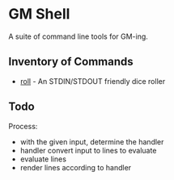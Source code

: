 # GM Shell

A suite of command line tools for GM-ing.

## Inventory of Commands

* [roll](exec/roll) - An STDIN/STDOUT friendly dice roller


## Todo

Process:
- with the given input, determine the handler
- handler convert input to lines to evaluate
- evaluate lines
- render lines according to handler
